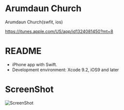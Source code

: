 # Arumdaun Church
Arumdaun Church(swfit, ios)

https://itunes.apple.com/US/app/id1324081450?mt=8
# README #

- iPhone app with Swift.
- Development environment: Xcode 9.2, iOS9 and later

# ScreenShot

![ScreenShot](https://raw.github.com/4dot/Arumdaun/master/doc/iTunes_ScreenShot.jpeg)
